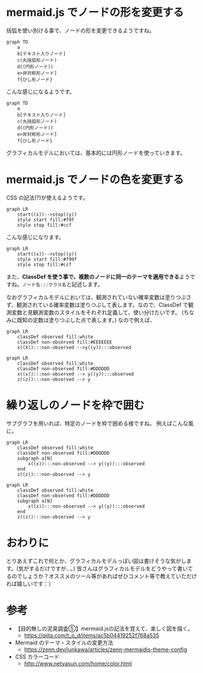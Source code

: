 # mermaid.js でノードの形を変更する
括弧を使い別ける事で、ノードの形を変更できるようですね。

```
graph TD
    a
    b[テキスト入りノード]
    c(丸括弧形ノード)
    d((円形ノード))
    e>非対称形ノード]
    f{ひし形ノード}
```

こんな感じになるようです。

```mermaid
graph TD
    a
    b[テキスト入りノード]
    c(丸括弧形ノード)
    d((円形ノード))
    e>非対称形ノード]
    f{ひし形ノード}
```

グラフィカルモデルにおいては、基本的には円形ノードを使っていきます。

# mermaid.js でノードの色を変更する

CSS の記法(?)が使えるようです。

```
graph LR
    start((x))-->stop((y))
    style start fill:#f9f
    style stop fill:#ccf
```

こんな感じになります。

```mermaid
graph LR
    start((x))-->stop((y))
    style start fill:#f99f
    style stop fill:#ccf
```

また、**ClassDef を使う事で、複数のノードに同一のテーマを適用できる**ようですね。`ノード名:::クラス名`と記述します。

なおグラフィカルモデルにおいては、観測されていない確率変数は塗りつぶさず、観測されている確率変数は塗りつぶして表します。なので、ClassDef で観測変数と見観測変数のスタイルをそれぞれ定義して、使い分けたいです。
(ちなみに既知の定数は塗りつぶした点で表します。)
なので例えば、

```
graph LR
    classDef observed fill:white
    classDef non-observed fill:#EEEEEEE
    x((X)):::non-observed -->y((y)):::observed
```

```mermaid
graph LR
    classDef observed fill:white
    classDef non-observed fill:#DDDDDD
    x((x)):::non-observed --> y((y)):::observed
    z((z)):::non-observed --> y
```

# 繰り返しのノードを枠で囲む

サブグラフを用いれば、特定のノードを枠で囲める様ですね。
例えばこんな風に。

```
graph LR
    classDef observed fill:white
    classDef non-observed fill:#DDDDDD
    subgraph a[N]
        x((x)):::non-observed --> y((y)):::observed
    end
    z((z)):::non-observed --> y
```

```mermaid
graph LR
    classDef observed fill:white
    classDef non-observed fill:#DDDDDD
    subgraph a[N]
        x((x)):::non-observed --> y((y)):::observed
    end
    z((z)):::non-observed --> y
```
# おわりに
とりあえずこれで何とか、グラフィカルモデルっぽい図は書けそうな気がします。(気がするだけですが...。)
皆さんはグラフィカルモデルをどうやって書いてるのでしょうか？オススメのツール等があればぜひコメント等で教えていただければ嬉しいです：）
# 参考
- 【目的無しの泥臭調査⑤】mermaid.jsの記法を覚えて、楽しく図を描く。
  - https://qiita.com/t_o_d/items/ac5b04419252f768a535
- Mermaid のテーマ・スタイルの変更方法
  - https://zenn.dev/junkawa/articles/zenn-mermaidjs-theme-config
- CSS カラーコード
  - http://www.netyasun.com/home/color.html
